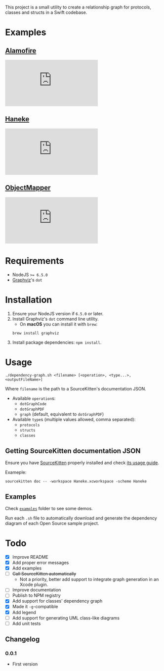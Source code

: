 This project is a small utility to create a relationship graph for protocols,
classes and structs in a Swift codebase.

# Examples

## [Alamofire](https://github.com/Alamofire/Alamofire)
[![Alamofire](https://github.com/Sumolari/swift-relationship-graph/files/491546/alamofire.pdf)](https://github.com/Sumolari/swift-relationship-graph/files/491546/alamofire.pdf)

## [Haneke](https://github.com/Haneke/HanekeSwift)
[![Haneke](https://github.com/Sumolari/swift-relationship-graph/files/491547/Haneke.pdf)](https://github.com/Sumolari/swift-relationship-graph/files/491547/Haneke.pdf)

## [ObjectMapper](https://github.com/Hearst-DD/ObjectMapper)
[![Objectmapper](https://github.com/Sumolari/swift-relationship-graph/files/491548/ObjectMapper.pdf)](https://github.com/Sumolari/swift-relationship-graph/files/491548/ObjectMapper.pdf)

# Requirements

- NodeJS `>= 6.5.0`
- [Graphviz](http://www.graphviz.org/)'s `dot`

# Installation

1. Ensure your NodeJS version if `6.5.0` or later.
2. Install Graphviz's `dot` command line utility.
	- On **macOS** you can install it with `brew`:
	```
	brew install graphviz
	```
3. Install package dependencies: `npm install`.

# Usage

```
./dependency-graph.sh <filename> [<operation>, <type...>, <outputFileName>]
```

Where `filename` is the path to a SourceKitten's documentation JSON.

- Available `operation`s:
	- `dotGraphCode`
	- `dotGraphPDF`
	- `graph` (default, equivalent to `dotGraphPDF`)
- Available `type`s (multiple values allowed, comma separated):
	- `protocols`
	- `structs`
	- `classes`

## Getting SourceKitten documentation JSON

Ensure you have [SourceKitten](https://github.com/jpsim/SourceKitten) properly
installed and check [its usage guide](https://github.com/jpsim/SourceKitten#doc).

Exameple:

```
sourcekitten doc -- -workspace Haneke.xcworkspace -scheme Haneke
```

## Examples

Check [`examples`](https://github.com/Sumolari/swift-dependency-graph/tree/master/examples) folder to see some demos. 

Run each `.sh` file to automatically download and generate the dependency diagram of each Open Source sample project.

# Todo

- [X] Improve README
- [X] Add proper error messages
- [X] Add examples
- [ ] ~~Call SourceKitten automatically~~
	- Not a priority, better add support to integrate graph generation in an Xcode plugin.
- [ ] Improve documentation
- [ ] Publish to NPM registry
- [X] Add support for classes' dependency graph
- [X] Made it `-g`-compatible
- [X] Add legend
- [ ] Add support for generating UML class-like diagrams
- [ ] Add unit tests

## Changelog

### 0.0.1

- First version
